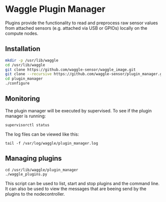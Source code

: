 # Waggle Plugin Manager

Plugins provide the functionality to read and preprocess raw sensor values from attached sensors (e.g. attached via USB or GPIOs) locally on the compute nodes.

## Installation

```bash
mkdir -p /usr/lib/waggle
cd /usr/lib/waggle
git clone https://github.com/waggle-sensor/waggle_image.git
git clone --recursive https://github.com/waggle-sensor/plugin_manager.git
cd plugin_manager
./configure
```

## Monitoring
The plugin manager will be executed by supervised. To see if the plugin manager is running:
```
supervisorctl status
```

The log files can be viewed like this:
```
tail -f /var/log/waggle/plugin_manager.log
```

## Managing plugins
```
cd /usr/lib/waggle/plugin_manager
./waggle_plugins.py
```
This script can be used to list, start and stop plugins and the command line. It can also be used to view the messages that are beeing send by the plugins to the nodecontroller.





